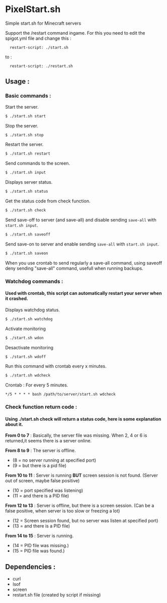 # PixelStart.sh
Simple start.sh for Minecraft servers

Support the /restart command ingame.
For this you need to edit the spigot.yml file and change this :
```
  restart-script: ./start.sh
```
to :
```
  restart-script: ./restart.sh
```

## Usage :
### Basic commands :

Start the server.
```bash
$ ./start.sh start
```
Stop the server.
```bash
$ ./start.sh stop
```
Restart the server.
```bash
$ ./start.sh restart
```
Send commands to the screen.
```bash
$ ./start.sh input
```
Displays server status.
```bash
$ ./start.sh status
```
Get the status code from check function.
```bash
$ ./start.sh check
```
Send save-off to server (and save-all) and disable sending `save-all` with `start.sh input`.
```bash
$ ./start.sh saveoff
```
Send save-on to server and enable sending `save-all` with `start.sh input`.
```bash
$ ./start.sh saveon
```
When you use crontab to send regularly a save-all command, using saveoff deny sending "save-all" command, usefull when running backups.

### Watchdog commands :
#### Used with crontab, this script can automatically restart your server when it crashed.

Displays watchdog status.
```bash
$ ./start.sh watchdog
```

Activate monitoring
```bash
$ ./start.sh wdon
```

Desactivate monitoring
```bash
$ ./start.sh wdoff
```

Run this command with crontab every x minutes.
```bash
$ ./start.sh wdcheck
```
Crontab : For every 5 minutes.
```
*/5 * * * * bash /path/to/server/start.sh wdcheck
```
### Check function return code :
#### Using ./start.sh check will return a status code, here is some explanation about it.
**From 0 to 7** : Basically, the server file was missing.
When 2, 4 or 6 is returned,it seems there is a server online.

**From 8 to 9** : The server is offline.
* (8 = no server running at specified port)
* (9 = but there is a pid file)

**From 10 to 11** : Server is running **BUT** screen session is not found. (Server out of screen, maybe false positive)
* (10 = port specified was listening)
* (11 = and there is a PID file)

**From 12 to 13** : Server is offline, but there is a screen session. (Can be a false positive, when server is too slow or freezing a lot)
* (12 = Screen session found, but no server was listen at specified port)
* (13 = and there is a PID file)

**From 14 to 15** : Server is running.
* (14 = PID file was missing.)
* (15 = PID file was found.)

## Dependencies :
* curl
* lsof
* screen
* restart.sh file (created by script if missing)
